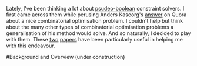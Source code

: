 Lately, I've been thinking a lot about [psudeo-boolean](https://en.wikipedia.org/wiki/Pseudo-Boolean_function) constraint solvers. I first came across them while perusing Anders Kaseorg's [answer](https://www.quora.com/How-can-we-maximise-pairings-for-12-golfers-playing-3-rounds/answer/Anders-Kaseorg) on Quora about a nice combinatorial optimisation problem. I couldn't help but think about the many other types of combinatorial optimisation problems a generalisation of his method would solve. And so naturally, I decided to play with them. These [two](http://www.st.ewi.tudelft.nl/jsat/content/volume2/JSAT2_1_Een.pdf) [papers](http://www.aloul.net/Papers/faloul_tc07.pdf) have been particularly useful in helping me with this endeavour.  

#Background and Overview
(under construction)
